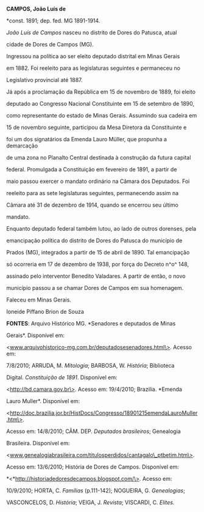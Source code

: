**CAMPOS, João Luís de**



\*const. 1891; dep. fed. MG 1891-1914.



*João Luís de Campos* nasceu no distrito de Dores do Patusca, atual

cidade de Dores de Campos (MG).



Ingressou na política ao ser eleito deputado distrital em Minas Gerais

em 1882. Foi reeleito para as legislaturas seguintes e permaneceu no

Legislativo provincial até 1887.



Já após a proclamação da República em 15 de novembro de 1889, foi eleito

deputado ao Congresso Nacional Constituinte em 15 de setembro de 1890,

como representante do estado de Minas Gerais. Assumindo sua cadeira em

15 de novembro seguinte, participou da Mesa Diretora da Constituinte e

foi um dos signatários da Emenda Lauro Müller, que propunha a demarcação

de uma zona no Planalto Central destinada à construção da futura capital

federal. Promulgada a Constituição em fevereiro de 1891, a partir de

maio passou exercer o mandato ordinário na Câmara dos Deputados. Foi

reeleito para as sete legislaturas seguintes, permanecendo assim na

Câmara até 31 de dezembro de 1914, quando se encerrou seu último

mandato.



Enquanto deputado federal também lutou, ao lado de outros dorenses, pela

emancipação política do distrito de Dores do Patusca do município de

Prados (MG), integrados a partir de 15 de abril de 1890. Tal emancipação

só ocorreria em 17 de dezembro de 1938, por força do Decreto n^o^ 148,

assinado pelo interventor Benedito Valadares. A partir de então, o novo

município passou a se chamar Dores de Campos em sua homenagem.



Faleceu em Minas Gerais.



Ioneide Piffano Brion de Souza



**FONTES**: Arquivo Histórico MG. *Senadores e deputados de Minas

Gerais*. Disponível em:

\<www.arquivohistorico-mg.com.br/deputadosesenadores.html\>. Acesso em:

7/8/2010; ARRUDA, M. *Mitologia*; BARBOSA, W. *História*; Biblioteca

Digital. *Constituição de 1891*. Disponível em:

\<http://bd.camara.gov.br\>. Acesso em: 19/4/2010; Brazilia. *Emenda

Lauro Muller*. Disponível em:

\<http://doc.brazilia.jor.br/HistDocs/Congresso/18901215emendaLauroMuller.htm\>.

Acesso em: 14/8/2010; CÂM. DEP. *Deputados brasileiros*; Genealogia

Brasileira. Disponível em:

\<www.genealogiabrasileira.com/titulosperdidos/cantagalo\_ptbetim.htm\>.

Acesso em: 13/6/2010; História de Dores de Campos. Disponível em:

*\<*http://historiadedoresdecampos.blogspot.com/\>. Acesso em:

10/9/2010; HORTA, C. *Famílias* (p.111-142); NOGUEIRA, G. *Genealogias*;

VASCONCELOS, D. *História*; VEIGA, J. *Revista*; VISCARDI, C. *Elites.*

